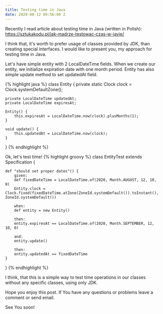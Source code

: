 ```yaml
---
title: Testing time in Java
date: 2020-08-12 09:56:00 Z
---
```


Recently I read article about testing time in Java (written in Polish):
https://sztukakodu.pl/jak-madrze-testowac-czas-w-javie/

I think that, it's worth to prefer usage of classes provided by JDK, than creating special interfaces. I would like to present you, my approach for testing time in Java.

Let's have simple entity with 2 LocalDateTime fields.
When we create our entity, we initialize expiration date with one month period.
Entity has also simple update method to set updatedAt field.

{% highlight java %}
class Entity {
    private static Clock clock = Clock.systemDefaultZone();

    private LocalDateTime updatedAt;
    private LocalDateTime expiresAt;
    
    Entity() {
        this.expiresAt = LocalDateTime.now(clock).plusMonths(1);
    }

    void update() {
        this.updatedAt = LocalDateTime.now(clock);
    }
}
{% endhighlight %}

Ok, let's test time!
{% highlight groovy %}
class EntityTest extends Specification {

    def "should set proper dates"() {
        given:
        def fixedDateTime = LocalDateTime.of(2020, Month.AUGUST, 12, 10, 0)
        Entity.clock = Clock.fixed(fixedDateTime.atZone(ZoneId.systemDefault()).toInstant(), ZoneId.systemDefault())

        when:
        def entity = new Entity()

        then:
        entity.expiresAt == LocalDateTime.of(2020, Month.SEPTEMBER, 12, 10, 0)

        and:
        entity.update()

        then:
        entity.updatedAt == fixedDateTime
    }
}
{% endhighlight %}

I think, that this is a simple way to test time operations in our classes without any specific classes, using only JDK.

Hope you enjoy this post. If You have any questions or problems leave a comment or send email.

See You soon!